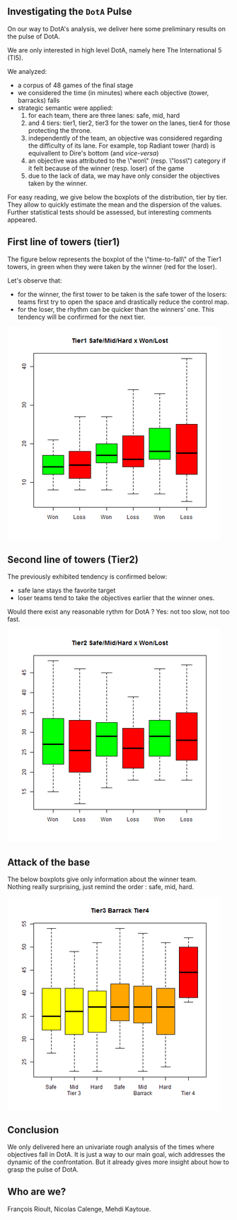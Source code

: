 ## Investigating the `DotA` Pulse

On our way to DotA's analysis, we deliver here some preliminary results
on the pulse of DotA.

We are only interested in high level DotA, namely here The International
5 (TI5).

We analyzed:

-   a corpus of 48 games of the final stage
-   we considered the time (in minutes) where each objective (tower,
    barracks) falls
-   strategic semantic were applied:
    1.  for each team, there are three lanes: safe, mid, hard
    2.  and 4 tiers: tier1, tier2, tier3 for the tower on the lanes,
        tier4 for those protecting the throne.
    3.  independently of the team, an objective was considered regarding
        the difficulty of its lane. For example, top Radiant tower
        (hard) is equivallent to Dire's bottom (and *vice-versa*)
    4.  an objective was attributed to the \\"won\\" (resp. \\"loss\\")
        category if it felt because of the winner (resp. loser) of the
        game
    5.  due to the lack of data, we may have only consider the
        objectives taken by the winner.

    

For easy reading, we give below the boxplots of the distribution, tier
by tier. They allow to quickly estimate the mean and the dispersion of
the values. Further statistical tests should be assessed, but
interesting comments appeared.

## First line of towers (tier1)

The figure below represents the boxplot of the \\"time-to-fall\\" of the
Tier1 towers, in green when they were taken by the winner (red for the
loser).

Let's observe that:

-   for the winner, the first tower to be taken is the safe tower of the
    losers: teams first try to open the space and drastically reduce the
    control map.
-   for the loser, the rhythm can be quicker than the winners' one. This
    tendency will be confirmed for the next tier.

<img src="img/tier1.png" />

## Second line of towers (Tier2)

The previously exhibited tendency is confirmed below:

-   safe lane stays the favorite target
-   loser teams tend to take the objectives earlier that the winner
    ones.

Would there exist any reasonable rythm for DotA ? Yes: not too slow, not
too fast.

<img src="img/tier2.png" />

## Attack of the base

The below boxplots give only information about the winner team.  
Nothing really surprising, just remind the order : safe, mid, hard.

<img src="img/tier3-barrack-tier4.png" />

## Conclusion

We only delivered here an univariate rough analysis of the times where
objectives fall in DotA. It is just a way to our main goal, wich
addresses the dynamic of the confrontation. But it already gives more
insight about how to grasp the pulse of DotA.

## Who are we?

François Rioult, Nicolas Calenge, Mehdi Kaytoue.
